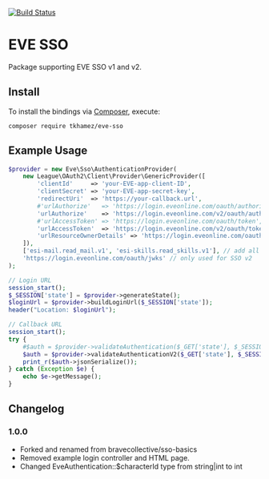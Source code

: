 [![Build Status](https://travis-ci.com/tkhamez/eve-sso-php.svg?branch=master)](https://travis-ci.com/tkhamez/eve-sso-php)

# EVE SSO

Package supporting EVE SSO v1 and v2.

## Install

To install the bindings via [Composer](http://getcomposer.org/), execute:

```
composer require tkhamez/eve-sso
```

## Example Usage

```php
$provider = new Eve\Sso\AuthenticationProvider(
    new League\OAuth2\Client\Provider\GenericProvider([
        'clientId'     => 'your-EVE-app-client-ID',
        'clientSecret' => 'your-EVE-app-secret-key',
        'redirectUri'  => 'https://your-callback.url',
        #'urlAuthorize'   => 'https://login.eveonline.com/oauth/authorize',    // SSO v1
        'urlAuthorize'    => 'https://login.eveonline.com/v2/oauth/authorize', // SSO v2
        #'urlAccessToken' => 'https://login.eveonline.com/oauth/token',    // SSO v1
        'urlAccessToken'  => 'https://login.eveonline.com/v2/oauth/token', // SSO v2
        'urlResourceOwnerDetails' => 'https://login.eveonline.com/oauth/verify', // only used for SSO v1
    ]),
    ['esi-mail.read_mail.v1', 'esi-skills.read_skills.v1'], // add all required scopes
    'https://login.eveonline.com/oauth/jwks' // only used for SSO v2
);

// Login URL
session_start();
$_SESSION['state'] = $provider->generateState();
$loginUrl = $provider->buildLoginUrl($_SESSION['state']);
header("Location: $loginUrl");

// Callback URL
session_start();
try {
    #$auth = $provider->validateAuthentication($_GET['state'], $_SESSION['state'], $_GET['code']);  // SSO v1
    $auth = $provider->validateAuthenticationV2($_GET['state'], $_SESSION['state'], $_GET['code']); // SSO v2
    print_r($auth->jsonSerialize());
} catch (Exception $e) {
    echo $e->getMessage();
}
```

## Changelog

### 1.0.0

- Forked and renamed from bravecollective/sso-basics
- Removed example login controller and HTML page.
- Changed EveAuthentication::$characterId type from string|int to int
